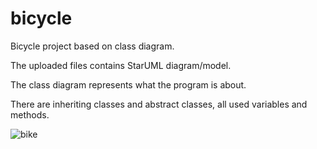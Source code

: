# bicycle

Bicycle project based on class diagram.

The uploaded files contains StarUML diagram/model.

The class diagram represents what the program is about.

There are inheriting classes and abstract classes,
all used variables and methods.

![bike](https://user-images.githubusercontent.com/72028760/133970531-c2c6b413-9391-4b45-81a1-880043cfbdab.jpg)
